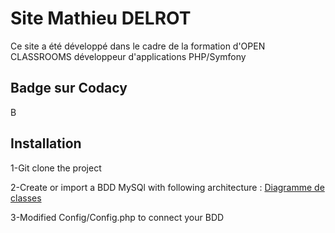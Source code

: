 # Site Mathieu DELROT

Ce site a été développé dans le cadre de  la formation d'OPEN CLASSROOMS développeur d'applications PHP/Symfony

## Badge sur Codacy
B

## Installation

1-Git clone the project

2-Create or import a BDD MySQl with following architecture : [Diagramme de classes](https://drive.google.com/file/d/1Fkvd6pNQlTGfS8CDIlKXD9BBcjlzm7aa/view)


3-Modified Config/Config.php to connect your BDD
